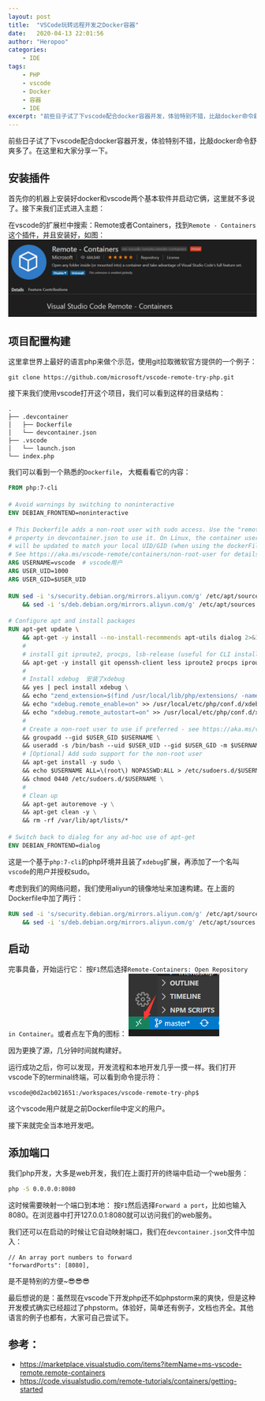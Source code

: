 ```yaml
---
layout: post
title:  "VSCode玩转远程开发之Docker容器"
date:   2020-04-13 22:01:56
author: "Heropoo"
categories: 
    - IDE
tags:
    - PHP
    - vscode
    - Docker
    - 容器
    - IDE
excerpt: "前些日子试了下vscode配合docker容器开发，体验特别不错，比敲docker命令舒爽多了。在这里和大家分享一下。"
---
```


前些日子试了下vscode配合docker容器开发，体验特别不错，比敲docker命令舒爽多了。在这里和大家分享一下。

## 安装插件

首先你的机器上安装好docker和vscode两个基本软件并启动它俩，这里就不多说了。接下来我们正式进入主题：

在vscode的扩展栏中搜索：Remote或者Containers，找到`Remote - Containers`这个插件，并且安装好，如图：
![install](/assets/images/20200413221730.png)


## 项目配置构建

这里拿世界上最好的语言php来做个示范，使用git拉取微软官方提供的一个例子：
```
git clone https://github.com/microsoft/vscode-remote-try-php.git
```

接下来我们使用vscode打开这个项目，我们可以看到这样的目录结构：
```
.
├── .devcontainer
│   ├── Dockerfile
│   └── devcontainer.json
├── .vscode
│   └── launch.json
└── index.php
```

我们可以看到一个熟悉的`Dockerfile`， 大概看看它的内容：
```Dockerfile
FROM php:7-cli

# Avoid warnings by switching to noninteractive
ENV DEBIAN_FRONTEND=noninteractive

# This Dockerfile adds a non-root user with sudo access. Use the "remoteUser"
# property in devcontainer.json to use it. On Linux, the container user's GID/UIDs
# will be updated to match your local UID/GID (when using the dockerFile property).
# See https://aka.ms/vscode-remote/containers/non-root-user for details.
ARG USERNAME=vscode  # vscode用户
ARG USER_UID=1000
ARG USER_GID=$USER_UID

RUN sed -i 's/security.debian.org/mirrors.aliyun.com/g' /etc/apt/sources.list \
    && sed -i 's/deb.debian.org/mirrors.aliyun.com/g' /etc/apt/sources.list 

# Configure apt and install packages
RUN apt-get update \
    && apt-get -y install --no-install-recommends apt-utils dialog 2>&1 \
    #
    # install git iproute2, procps, lsb-release (useful for CLI installs)
    && apt-get -y install git openssh-client less iproute2 procps iproute2 lsb-release \
    #
    # Install xdebug  安装了xdebug
    && yes | pecl install xdebug \
    && echo "zend_extension=$(find /usr/local/lib/php/extensions/ -name xdebug.so)" > /usr/local/etc/php/conf.d/xdebug.ini \
    && echo "xdebug.remote_enable=on" >> /usr/local/etc/php/conf.d/xdebug.ini \
    && echo "xdebug.remote_autostart=on" >> /usr/local/etc/php/conf.d/xdebug.ini \
    #
    # Create a non-root user to use if preferred - see https://aka.ms/vscode-remote/containers/non-root-user.
    && groupadd --gid $USER_GID $USERNAME \
    && useradd -s /bin/bash --uid $USER_UID --gid $USER_GID -m $USERNAME \
    # [Optional] Add sudo support for the non-root user
    && apt-get install -y sudo \
    && echo $USERNAME ALL=\(root\) NOPASSWD:ALL > /etc/sudoers.d/$USERNAME\   # 把vscode这个用户授权sodo
    && chmod 0440 /etc/sudoers.d/$USERNAME \
    #
    # Clean up
    && apt-get autoremove -y \
    && apt-get clean -y \
    && rm -rf /var/lib/apt/lists/*

# Switch back to dialog for any ad-hoc use of apt-get
ENV DEBIAN_FRONTEND=dialog
```

这是一个基于`php:7-cli`的php环境并且装了`xdebug`扩展，再添加了一个名叫`vscode`的用户并授权sudo。

考虑到我们的网络问题，我们使用aliyun的镜像地址来加速构建。在上面的Dockerfile中加了两行：
```Dockerfile
RUN sed -i 's/security.debian.org/mirrors.aliyun.com/g' /etc/apt/sources.list \
    && sed -i 's/deb.debian.org/mirrors.aliyun.com/g' /etc/apt/sources.list 
```

## 启动

完事具备，开始运行它：
按`F1`然后选择`Remote-Containers: Open Repository in Container`。或者点左下角的图标：
![icon](/assets/images/20200413224822.png)

因为更换了源，几分钟时间就构建好。

运行成功之后，你可以发现，开发流程和本地开发几乎一摸一样。我们打开vscode下的terminal终端，可以看到命令提示符：
```
vscode@0d2acb021651:/workspaces/vscode-remote-try-php$ 
```
这个vscode用户就是之前Dockerfile中定义的用户。

接下来就完全当本地开发吧。

## 添加端口

我们php开发，大多是web开发，我们在上面打开的终端中启动一个web服务：
```sh
php -S 0.0.0.0:8080
```

这时候需要映射一个端口到本地：
按`F1`然后选择`Forward a port`，比如也输入8080。在浏览器中打开127.0.0.1:8080就可以访问我们的web服务。

我们还可以在启动的时候让它自动映射端口，我们在`devcontainer.json`文件中加入：
```
// An array port numbers to forward
"forwardPorts": [8080],
```

是不是特别的方便~😎😎😎

最后想说的是：虽然现在vscode下开发php还不如phpstorm来的爽快，但是这种开发模式确实已经超过了phpstorm。体验好，简单还有例子，文档也齐全。其他语言的例子也都有，大家可自己尝试下。

## 参考：
- https://marketplace.visualstudio.com/items?itemName=ms-vscode-remote.remote-containers
- https://code.visualstudio.com/remote-tutorials/containers/getting-started